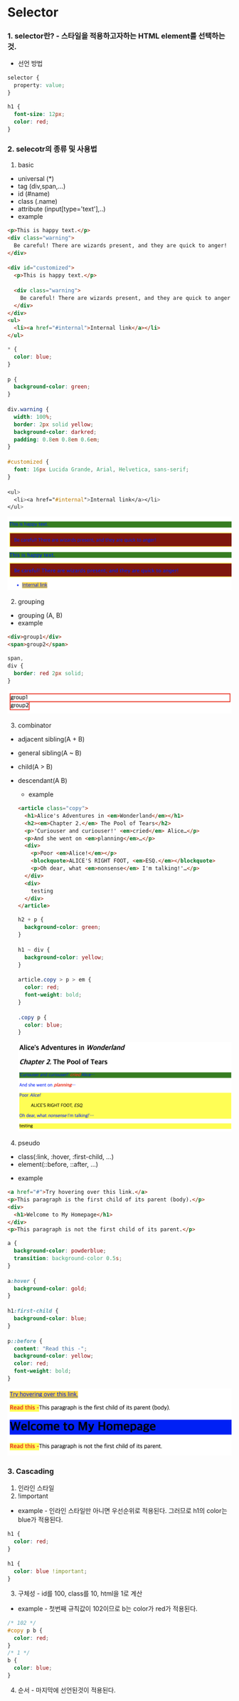 # Selector

### 1. selector란? - 스타일을 적용하고자하는 HTML element를 선택하는것.

- 선언 방법

```css
selector {
  property: value;
}
```

```css
h1 {
  font-size: 12px;
  color: red;
}
```

### 2. selecotr의 종류 및 사용법

1. basic

- universal (\*)
- tag (div,span,...)
- id (#name)
- class (.name)
- attribute (input[type='text'],..)
- example

```html
<p>This is happy text.</p>
<div class="warning">
  Be careful! There are wizards present, and they are quick to anger!
</div>

<div id="customized">
  <p>This is happy text.</p>

  <div class="warning">
    Be careful! There are wizards present, and they are quick to anger!
  </div>
</div>
<ul>
  <li><a href="#internal">Internal link</a></li>
</ul>
```

```css
* {
  color: blue;
}

p {
  background-color: green;
}

div.warning {
  width: 100%;
  border: 2px solid yellow;
  background-color: darkred;
  padding: 0.8em 0.8em 0.6em;
}

#customized {
  font: 16px Lucida Grande, Arial, Helvetica, sans-serif;
}

<ul>
  <li><a href="#internal">Internal link</a></li>
</ul>
```

![결과](./assets/selector_basic.png)

2. grouping

- grouping (A, B)
- example

```html
<div>group1</div>
<span>group2</span>
```

```css
span,
div {
  border: red 2px solid;
}
```

![결과](./assets/selector_group.png)

3. combinator

- adjacent sibling(A + B)
- general sibling(A ~ B)
- child(A > B)
- descendant(A B)

  - example

  ```html
  <article class="copy">
    <h1>Alice's Adventures in <em>Wonderland</em></h1>
    <h2><em>Chapter 2.</em> The Pool of Tears</h2>
    <p>'Curiouser and curiouser!' <em>cried</em> Alice…</p>
    <p>And she went on <em>planning</em>…</p>
    <div>
      <p>Poor <em>Alice!</em></p>
      <blockquote>ALICE'S RIGHT FOOT, <em>ESQ.</em></blockquote>
      <p>Oh dear, what <em>nonsense</em> I'm talking!'…</p>
    </div>
    <div>
      testing
    </div>
  </article>
  ```

  ```css
  h2 + p {
    background-color: green;
  }

  h1 ~ div {
    background-color: yellow;
  }

  article.copy > p > em {
    color: red;
    font-weight: bold;
  }

  .copy p {
    color: blue;
  }
  ```

  ![결과](./assets/selector_combinator.png)

4. pseudo

- class(:link, :hover, :first-child, ...)
- element(::before, ::after, ...)

* example

```html
<a href="#">Try hovering over this link.</a>
<p>This paragraph is the first child of its parent (body).</p>
<div>
  <h1>Welcome to My Homepage</h1>
</div>
<p>This paragraph is not the first child of its parent.</p>
```

```css
a {
  background-color: powderblue;
  transition: background-color 0.5s;
}

a:hover {
  background-color: gold;
}

h1:first-child {
  background-color: blue;
}

p::before {
  content: "Read this -";
  background-color: yellow;
  color: red;
  font-weight: bold;
}
```

![결과](./assets/selector_pseudo.png)

### 3. Cascading

1. 인라인 스타일
2. !important

- example - 인라인 스타일만 아니면 우선순위로 적용된다. 그러므로 h1의 color는 blue가 적용된다.

```css
h1 {
  color: red;
}

h1 {
  color: blue !important;
}
```

3. 구체성 - id를 100, class를 10, html을 1로 계산

- example - 첫번째 규칙값이 102이므로 b는 color가 red가 적용된다.

```css
/* 102 */
#copy p b {
  color: red;
}
/* 1 */
b {
  color: blue;
}
```

4. 순서 - 마지막에 선언된것이 적용된다.
